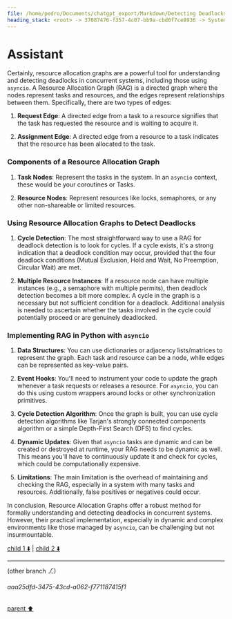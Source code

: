 ```yaml
---
file: /home/pedro/Documents/chatgpt_export/Markdown/Detecting Deadlocks in asyncio.md
heading_stack: <root> -> 37087476-f357-4c07-bb9a-cbd6f7ce8936 -> System -> 18a374ea-54f7-408a-829d-f60766f75e3a -> System -> aaa207d7-d8c9-4cfe-a09c-7a8c955a3979 -> User -> ce028723-44f2-4667-b510-9f27ad1b64ea -> Assistant -> Detecting Deadlocks in `asyncio` -> aaa22514-b1a5-43b2-be50-0b517693a92e -> User -> 387cf5fb-37d4-4a9b-8cdf-f50ec9986d1f -> Assistant
---
```

# Assistant

Certainly, resource allocation graphs are a powerful tool for understanding and detecting deadlocks in concurrent systems, including those using `asyncio`. A Resource Allocation Graph (RAG) is a directed graph where the nodes represent tasks and resources, and the edges represent relationships between them. Specifically, there are two types of edges:

1. **Request Edge**: A directed edge from a task to a resource signifies that the task has requested the resource and is waiting to acquire it.
  
2. **Assignment Edge**: A directed edge from a resource to a task indicates that the resource has been allocated to the task.

### Components of a Resource Allocation Graph

1. **Task Nodes**: Represent the tasks in the system. In an `asyncio` context, these would be your coroutines or Tasks.

2. **Resource Nodes**: Represent resources like locks, semaphores, or any other non-shareable or limited resources.

### Using Resource Allocation Graphs to Detect Deadlocks

1. **Cycle Detection**: The most straightforward way to use a RAG for deadlock detection is to look for cycles. If a cycle exists, it's a strong indication that a deadlock condition may occur, provided that the four deadlock conditions (Mutual Exclusion, Hold and Wait, No Preemption, Circular Wait) are met.

2. **Multiple Resource Instances**: If a resource node can have multiple instances (e.g., a semaphore with multiple permits), then deadlock detection becomes a bit more complex. A cycle in the graph is a necessary but not sufficient condition for a deadlock. Additional analysis is needed to ascertain whether the tasks involved in the cycle could potentially proceed or are genuinely deadlocked.

### Implementing RAG in Python with `asyncio`

1. **Data Structures**: You can use dictionaries or adjacency lists/matrices to represent the graph. Each task and resource can be a node, while edges can be represented as key-value pairs.

2. **Event Hooks**: You'll need to instrument your code to update the graph whenever a task requests or releases a resource. For `asyncio`, you can do this using custom wrappers around locks or other synchronization primitives.

3. **Cycle Detection Algorithm**: Once the graph is built, you can use cycle detection algorithms like Tarjan's strongly connected components algorithm or a simple Depth-First Search (DFS) to find cycles.

4. **Dynamic Updates**: Given that `asyncio` tasks are dynamic and can be created or destroyed at runtime, your RAG needs to be dynamic as well. This means you'll have to continuously update it and check for cycles, which could be computationally expensive.

5. **Limitations**: The main limitation is the overhead of maintaining and checking the RAG, especially in a system with many tasks and resources. Additionally, false positives or negatives could occur.

In conclusion, Resource Allocation Graphs offer a robust method for formally understanding and detecting deadlocks in concurrent systems. However, their practical implementation, especially in dynamic and complex environments like those managed by `asyncio`, can be challenging but not insurmountable.

[child 1 ⬇️](#aaa25dfd-3475-43cd-a062-f771187415f1) | [child 2 ⬇️](#aaa2ca36-73da-4a0c-a9d7-179bd806f9e9)

---

(other branch ⎇)
###### aaa25dfd-3475-43cd-a062-f771187415f1
[parent ⬆️](#387cf5fb-37d4-4a9b-8cdf-f50ec9986d1f)

